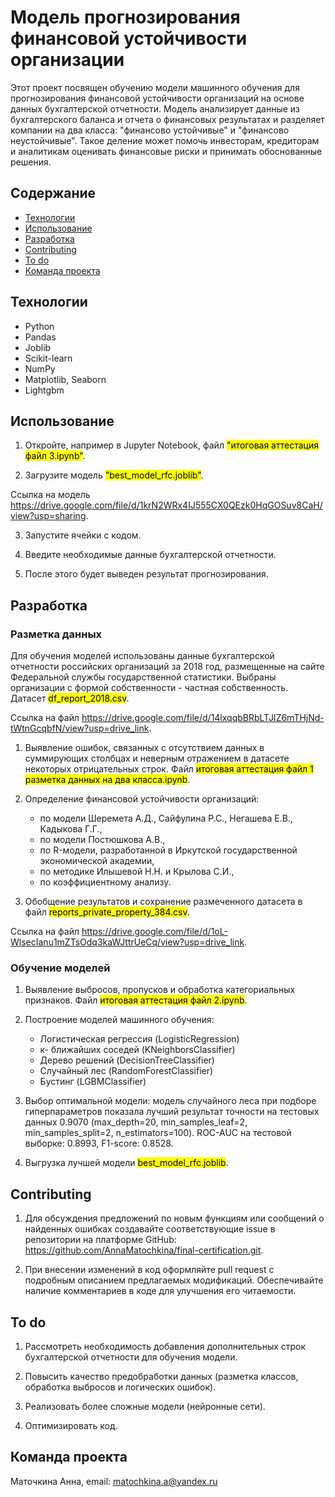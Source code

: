 # Модель прогнозирования финансовой устойчивости организации

Этот проект посвящен обучению модели машинного обучения для прогнозирования финансовой устойчивости организаций на основе данных бухгалтерской отчетности. Модель анализирует данные из бухгалтерского баланса и отчета о финансовых результатах и разделяет компании на два класса: "финансово устойчивые" и "финансово неустойчивые". Такое деление может помочь инвесторам, кредиторам и аналитикам оценивать финансовые риски и принимать обоснованные решения.

## Содержание
- [Технологии](#технологии)
- [Использование](#использование)
- [Разработка](#разработка)
- [Contributing](#contributing)
- [To do](#to-do)
- [Команда проекта](#команда-проекта)

## Технологии
- Python
- Pandas
- Joblib
- Scikit-learn
- NumPy
- Matplotlib, Seaborn
- Lightgbm

## Использование
1. Откройте, например в Jupyter Notebook, файл <mark>"итоговая аттестация файл 3.ipynb"</mark>. 

2. Загрузите модель <mark>"best_model_rfc.joblib"</mark>.

Ссылка на модель https://drive.google.com/file/d/1krN2WRx4IJ555CX0QEzk0HqGOSuv8CaH/view?usp=sharing.

3. Запустите ячейки с кодом.

4. Введите необходимые данные бухгалтерской отчетности.

5. После этого будет выведен результат прогнозирования.

## Разработка
### Разметка данных
Для обучения моделей использованы данные бухгалтерской отчетности российских организаций за 2018 год, размещенные на сайте Федеральной службы государственной статистики. Выбраны организации с формой собственности - частная собственность. 
Датасет <mark>df_report_2018.csv</mark>.

Ссылка на файл https://drive.google.com/file/d/14lxqqbBRbLTJIZ6mTHjNd-tWtnGcqbfN/view?usp=drive_link.

1. Выявление ошибок, связанных с отсутствием данных в суммирующих столбцах и неверным отражением в датасете некоторых отрицательных строк. Файл <mark>итоговая аттестация файл 1 разметка данных на два класса.ipynb</mark>. 

2. Определение финансовой устойчивости организаций:

    - по модели Шеремета А.Д., Сайфулина Р.С., Негашева Е.В., Кадыкова Г.Г.,
    - по модели Постюшкова А.В.,
    - по R-модели, разработанной в Иркутской государственной экономической академии,
    - по методике Илышевой Н.Н. и Крылова С.И.,
    - по коэффициентному анализу.

3. Обобщение результатов и сохранение размеченного датасета в файл <mark> reports_private_property_384.csv</mark>. 

Ссылка на файл https://drive.google.com/file/d/1oL-WlsecIanu1mZTsOdq3kaWJttrUeCq/view?usp=drive_link.

### Обучение моделей
1. Выявление выбросов, пропусков и обработка категориальных признаков. Файл <mark>итоговая аттестация файл 2.ipynb</mark>.

2. Построение моделей машинного обучения:

    - Логистическая регрессия (LogisticRegression)
    - к- ближайших соседей (KNeighborsClassifier)
    - Дерево решений (DecisionTreeClassifier)
    - Случайный лес (RandomForestClassifier)
    - Бустинг (LGBMClassifier)

3. Выбор оптимальной модели: модель случайного леса при подборе гиперпараметров показала лучший результат точности на тестовых данных 0.9070 (max_depth=20, min_samples_leaf=2, min_samples_split=2, n_estimators=100). ROC-AUC на тестовой выборке: 0.8993, F1-score: 0.8528.

4. Выгрузка лучшей модели <mark>best_model_rfc.joblib</mark>.

## Contributing
1. Для обсуждения предложений по новым функциям или сообщений о найденных ошибках создавайте соответствующие issue в репозитории на платформе GitHub: https://github.com/AnnaMatochkina/final-certification.git.

2. При внесении изменений в код оформляйте pull request с подробным описанием предлагаемых модификаций. Обеспечивайте наличие комментариев в коде для улучшения его читаемости.

## To do
1. Рассмотреть необходимость добавления дополнительных строк бухгалтерской отчетности для обучения модели.

2.  Повысить качество предобработки данных (разметка классов, обработка выбросов и логических ошибок).

3. Реализовать более сложные модели (нейронные сети).

4. Оптимизировать код.

## Команда проекта
Маточкина Анна, email: matochkina.a@yandex.ru
